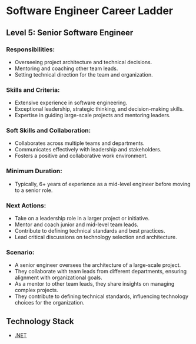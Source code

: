# Software Engineer Career Ladder

## Level 5: Senior Software Engineer

### Responsibilities:
- Overseeing project architecture and technical decisions.
- Mentoring and coaching other team leads.
- Setting technical direction for the team and organization.

### Skills and Criteria:
- Extensive experience in software engineering.
- Exceptional leadership, strategic thinking, and decision-making skills.
- Expertise in guiding large-scale projects and mentoring leaders.

### Soft Skills and Collaboration:
- Collaborates across multiple teams and departments.
- Communicates effectively with leadership and stakeholders.
- Fosters a positive and collaborative work environment.

### Minimum Duration:
- Typically, 6+ years of experience as a mid-level engineer before moving to a senior role.

### Next Actions:
- Take on a leadership role in a larger project or initiative.
- Mentor and coach junior and mid-level team leads.
- Contribute to defining technical standards and best practices.
- Lead critical discussions on technology selection and architecture.

### Scenario:
- A senior engineer oversees the architecture of a large-scale project.
- They collaborate with team leads from different departments, ensuring alignment with organizational goals.
- As a mentor to other team leads, they share insights on managing complex projects.
- They contribute to defining technical standards, influencing technology choices for the organization.


## Technology Stack
- [.NET](Technology%20Stack/.Net/Level%205.md)

